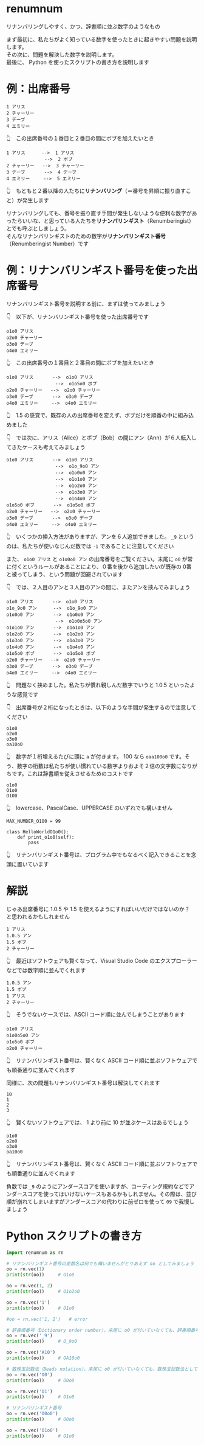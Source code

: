 # renumnum

リナンバリングしやすく、かつ、辞書順に並ぶ数字のようなもの  

まず最初に、私たちがよく知っている数字を使ったときに起きやすい問題を説明します。  
その次に、問題を解決した数字を説明します。  
最後に、 Python を使ったスクリプトの書き方を説明します  

# 例：出席番号

```plaintext
1 アリス
2 チャーリー
3 デーブ
4 エミリー
```

👆　この出席番号の１番目と２番目の間にボブを加えたいとき  

```plaintext
1 アリス      -->  1 アリス
              -->  2 ボブ
2 チャーリー   -->  3 チャーリー
3 デーブ       -->  4 デーブ
4 エミリー     -->  5 エミリー
```

👆　もともと２番以降の人たちに**リナンバリング**（＝番号を昇順に振り直すこと）が発生します

リナンバリングしても、番号を振り直す手間が発生しないような便利な数字があったらいいな、と思っている人たちを**リナンバリンギスト**（Renumberingist）とでも呼ぶとしましょう。  
そんなリナンバリンギストのための数字が**リナンバリンギスト番号**（Renumberingist Number）です  

# 例：リナンバリンギスト番号を使った出席番号

リナンバリンギスト番号を説明する前に、まずは使ってみましょう  

👇　以下が、リナンバリンギスト番号を使った出席番号です  

```plaintext
o1o0 アリス
o2o0 チャーリー
o3o0 デーブ
o4o0 エミリー
```

👆　この出席番号の１番目と２番目の間にボブを加えたいとき  

```plaintext
o1o0 アリス       -->  o1o0 アリス
                  -->  o1o5o0 ボブ
o2o0 チャーリー   -->  o2o0 チャーリー
o3o0 デーブ       -->  o3o0 デーブ
o4o0 エミリー     -->  o4o0 エミリー
```

👆　1.5 の感覚で、既存の人の出席番号を変えず、ボブだけを順番の中に組み込めました  

👇　では次に、アリス（Alice）とボブ（Bob）の間にアン（Ann）が６人転入してきたケースも考えてみましょう  

```plaintext
o1o0 アリス       -->  o1o0 アリス
                  -->  o1o_9o0 アン
                  -->  o1o0o0 アン
                  -->  o1o1o0 アン
                  -->  o1o2o0 アン
                  -->  o1o3o0 アン
                  -->  o1o4o0 アン
o1o5o0 ボブ       -->  o1o5o0 ボブ
o2o0 チャーリー   -->  o2o0 チャーリー
o3o0 デーブ       -->  o3o0 デーブ
o4o0 エミリー     -->  o4o0 エミリー
```

👆　いくつかの挿入方法がありますが、アンを６人追加できました。 `_9` というのは、私たちが使いなじんだ数では `-1` であることに注意してください  

また、 `o1o0 アリス` と `o1o0o0 アン` の出席番号をご覧ください。末尾に `o0` が常に付くというルールがあることにより、０番を後から追加したいが既存の 0番 と被ってしまう、という問題が回避されています  

👇　では、２人目のアンと３人目のアンの間に、またアンを挟んでみましょう

```plaintext
o1o0 アリス       -->  o1o0 アリス
o1o_9o0 アン      -->  o1o_9o0 アン
o1o0o0 アン       -->  o1o0o0 アン
                  -->  o1o0o5o0 アン
o1o1o0 アン       -->  o1o1o0 アン
o1o2o0 アン       -->  o1o2o0 アン
o1o3o0 アン       -->  o1o3o0 アン
o1o4o0 アン       -->  o1o4o0 アン
o1o5o0 ボブ       -->  o1o5o0 ボブ
o2o0 チャーリー   -->  o2o0 チャーリー
o3o0 デーブ       -->  o3o0 デーブ
o4o0 エミリー     -->  o4o0 エミリー
```

👆　問題なく挟めました。私たちが慣れ親しんだ数字でいうと 1.0.5 といったような感覚です  

👇　出席番号が２桁になったときは、以下のような手間が発生するので注意してください  

```plaintext
o1o0
o2o0
o3o0
oa10o0
```

👆　数字が１桁増えるたびに頭に `a` が付きます。 100 なら `oaa100o0` です。そう、数字の桁数は私たちが使い慣れている数字よりおよそ２倍の文字数になりがちです。これは辞書順を従えさせるためのコストです  

```plaintext
o1o0
O1o0
O1O0
```

👆　lowercase、PascalCase、UPPERCASE のいずれでも構いません  

```plaintext
MAX_NUMBER_O1O0 = 99

class HelloWorldO1o0():
    def print_o1o0(self):
        pass
```

👆　リナンバリンギスト番号は、プログラム中でもなるべく記入できることを念頭に置いています  

# 解説

じゃあ出席番号に 1.0.5 や 1.5 を使えるようにすればいいだけではないのか？　と思われるかもしれません  

```plaintext
1 アリス
1.0.5 アン
1.5 ボブ
2 チャーリー
```

👆　最近はソフトウェアも賢くなって、Visual Studio Code のエクスプローラーなどでは数字順に並んでくれます  

```plaintext
1.0.5 アン
1.5 ボブ
1 アリス
2 チャーリー
```

👆　そうでないケースでは、ASCII コード順に並んでしまうことがあります  

```plaintext
o1o0 アリス
o1o0o5o0 アン
o1o5o0 ボブ
o2o0 チャーリー
```

👆　リナンバリンギスト番号は、賢くなく ASCII コード順に並ぶソフトウェアでも順番通りに並んでくれます  

同様に、次の問題もリナンバリンギスト番号は解決してくれます  

```plaintext
10
1
2
3
```

👆　賢くないソフトウェアでは、 1 より前に 10 が並ぶケースはあるでしょう  

```plaintext
o1o0
o2o0
o3o0
oa10o0
```

👆　リナンバリンギスト番号は、賢くなく ASCII コード順に並ぶソフトウェアでも順番通りに並んでくれます  

負数では `_9` のようにアンダースコアを使いますが、コーディング規約などでアンダースコアを使ってはいけないケースもあるかもしれません。その際は、並び順が崩れてしまいますがアンダースコアの代わりに前ゼロを使って `09` で我慢しましょう  

# Python スクリプトの書き方

```py
import renumnum as rn

# リナンバリンギスト番号の変数名は何でも構いませんがとりあえず oo としてみましょう
oo = rn.vec(1)
print(str(oo))     # O1o0

oo = rn.vec(1, 2)
print(str(oo))     # O1o2o0

oo = rn.vec('1')
print(str(oo))     # O1o0

#oo = rn.vec('1, 2')   # error

# 辞書順番号（Dictionary order number）。末尾に o0 が付いていなくても、辞書順番号として有効です
oo = rn.vec('_9')
print(str(oo))     # O_9o0

oo = rn.vec('A10')
print(str(oo))     # OA10o0

# 数珠玉記数法（Beads notation）。末尾に o0 が付いていなくても、数珠玉記数法として有効です
oo = rn.vec('O0')
print(str(oo))     # O0o0

oo = rn.vec('O1')
print(str(oo))     # O1o0

# リナンバリンギスト番号
oo = rn.vec('O0o0')
print(str(oo))     # O0o0

oo = rn.vec('O1o0')
print(str(oo))     # O1o0
```
